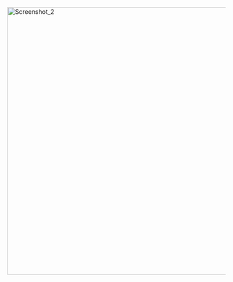 <img width="618" alt="Screenshot_2" src="https://github.com/user-attachments/assets/8287b022-bd9a-4d9f-97c1-fa2fd4af4bfc" />
